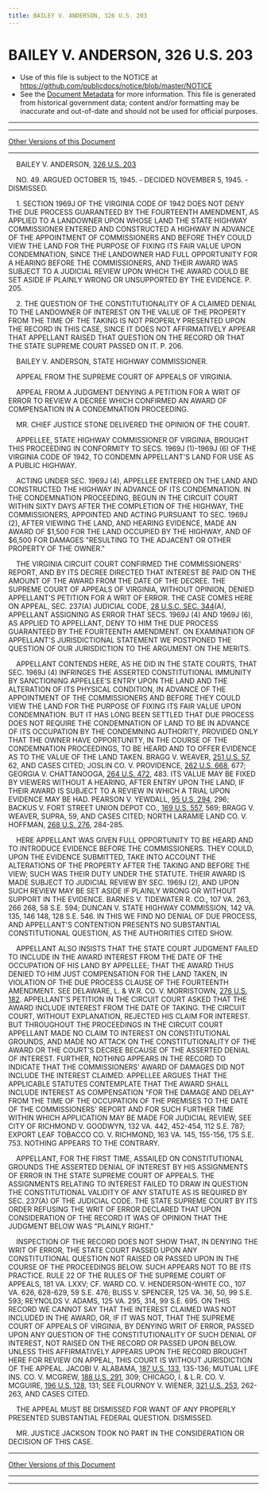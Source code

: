 ```yaml
---
title: BAILEY V. ANDERSON, 326 U.S. 203
---
```


# BAILEY V. ANDERSON, 326 U.S. 203

* Use of this file is subject to the NOTICE at https://github.com/publicdocs/notice/blob/master/NOTICE
* See the [Document Metadata](../../../index.md) for more information.
  This file is generated from historical government data; content and/or formatting may be inaccurate and out-of-date and should not be used for official purposes.

----------
----------

[Other Versions of this Document](https://publicdocs.github.io/go/links?ns=uslm-x&ref=%2Fus%2Fcourts%2Fscotus%2FusReporter%2F326%2F203)

----------

    BAILEY V. ANDERSON, [326 U.S. 203][/us/courts/scotus/usReporter/326/203]

    NO. 49.  ARGUED OCTOBER 15, 1945.  - DECIDED NOVEMBER 5, 1945.  - DISMISSED.

    1.  SECTION 1969J OF THE VIRGINIA CODE OF 1942 DOES NOT DENY THE DUE PROCESS GUARANTEED BY THE FOURTEENTH AMENDMENT, AS APPLIED TO A LANDOWNER UPON WHOSE LAND THE STATE HIGHWAY COMMISSIONER ENTERED AND CONSTRUCTED A HIGHWAY IN ADVANCE OF THE APPOINTMENT OF COMMISSIONERS AND BEFORE THEY COULD VIEW THE LAND FOR THE PURPOSE OF FIXING ITS FAIR VALUE UPON CONDEMNATION, SINCE THE LANDOWNER HAD FULL OPPORTUNITY FOR A HEARING BEFORE THE COMMISSIONERS, AND THEIR AWARD WAS SUBJECT TO A JUDICIAL REVIEW UPON WHICH THE AWARD COULD BE SET ASIDE IF PLAINLY WRONG OR UNSUPPORTED BY THE EVIDENCE.  P. 205.

    2.  THE QUESTION OF THE CONSTITUTIONALITY OF A CLAIMED DENIAL TO THE LANDOWNER OF INTEREST ON THE VALUE OF THE PROPERTY FROM THE TIME OF THE TAKING IS NOT PROPERLY PRESENTED UPON THE RECORD IN THIS CASE, SINCE IT DOES NOT AFFIRMATIVELY APPEAR THAT APPELLANT RAISED THAT QUESTION ON THE RECORD OR THAT THE STATE SUPREME COURT PASSED ON IT.  P. 206.

    BAILEY V. ANDERSON, STATE HIGHWAY COMMISSIONER.

    APPEAL FROM THE SUPREME COURT OF APPEALS OF VIRGINIA.

    APPEAL FROM A JUDGMENT DENYING A PETITION FOR A WRIT OF ERROR TO REVIEW A DECREE WHICH CONFIRMED AN AWARD OF COMPENSATION IN A CONDEMNATION PROCEEDING.

    MR. CHIEF JUSTICE STONE DELIVERED THE OPINION OF THE COURT.

    APPELLEE, STATE HIGHWAY COMMISSIONER OF VIRGINIA, BROUGHT THIS PROCEEDING IN CONFORMITY TO SECS. 1969J (1)-1969J (6) OF THE VIRGINIA CODE OF 1942, TO CONDEMN APPELLANT'S LAND FOR USE AS A PUBLIC HIGHWAY.

    ACTING UNDER SEC. 1969J (4), APPELLEE ENTERED ON THE LAND AND CONSTRUCTED THE HIGHWAY IN ADVANCE OF ITS CONDEMNATION.  IN THE CONDEMNATION PROCEEDING, BEGUN IN THE CIRCUIT COURT WITHIN SIXTY DAYS AFTER THE COMPLETION OF THE HIGHWAY, THE COMMISSIONERS, APPOINTED AND ACTING PURSUANT TO SEC. 1969J (2), AFTER VIEWING THE LAND, AND HEARING EVIDENCE, MADE AN AWARD OF $1,500 FOR THE LAND OCCUPIED BY THE HIGHWAY, AND OF $6,500 FOR DAMAGES "RESULTING TO THE ADJACENT OR OTHER PROPERTY OF THE OWNER."

    THE VIRGINIA CIRCUIT COURT CONFIRMED THE COMMISSIONERS' REPORT, AND BY ITS DECREE DIRECTED THAT INTEREST BE PAID ON THE AMOUNT OF THE AWARD FROM THE DATE OF THE DECREE.  THE SUPREME COURT OF APPEALS OF VIRGINIA, WITHOUT OPINION, DENIED APPELLANT'S PETITION FOR A WRIT OF ERROR.  THE CASE COMES HERE ON APPEAL, SEC. 237(A) JUDICIAL CODE, [28 U.S.C. SEC. 344][/us/usc/t28/s344](A), APPELLANT ASSIGNING AS ERROR THAT SECS. 1969J (4) AND 1969J (6), AS APPLIED TO APPELLANT, DENY TO HIM THE DUE PROCESS GUARANTEED BY THE FOURTEENTH AMENDMENT.  ON EXAMINATION OF APPELLANT'S JURISDICTIONAL STATEMENT WE POSTPONED THE QUESTION OF OUR JURISDICTION TO THE ARGUMENT ON THE MERITS.

    APPELLANT CONTENDS HERE, AS HE DID IN THE STATE COURTS, THAT SEC. 1969J (4) INFRINGES THE ASSERTED CONSTITUTIONAL IMMUNITY BY SANCTIONING APPELLEE'S ENTRY UPON THE LAND AND THE ALTERATION OF ITS PHYSICAL CONDITION, IN ADVANCE OF THE APPOINTMENT OF THE COMMISSIONERS AND BEFORE THEY COULD VIEW THE LAND FOR THE PURPOSE OF FIXING ITS FAIR VALUE UPON CONDEMNATION.  BUT IT HAS LONG BEEN SETTLED THAT DUE PROCESS DOES NOT REQUIRE THE CONDEMNATION OF LAND TO BE IN ADVANCE OF ITS OCCUPATION BY THE CONDEMNING AUTHORITY, PROVIDED ONLY THAT THE OWNER HAVE OPPORTUNITY, IN THE COURSE OF THE CONDEMNATION PROCEEDINGS, TO BE HEARD AND TO OFFER EVIDENCE AS TO THE VALUE OF THE LAND TAKEN.  BRAGG V. WEAVER, [251 U.S. 57][/us/courts/scotus/usReporter/251/57], 62, AND CASES CITED; JOSLIN CO. V. PROVIDENCE, [262 U.S. 668][/us/courts/scotus/usReporter/262/668], 677; GEORGIA V. CHATTANOOGA, [264 U.S. 472][/us/courts/scotus/usReporter/264/472], 483.  ITS VALUE MAY BE FIXED BY VIEWERS WITHOUT A HEARING, AFTER ENTRY UPON THE LAND, IF THEIR AWARD IS SUBJECT TO A REVIEW IN WHICH A TRIAL UPON EVIDENCE MAY BE HAD.  PEARSON V. YEWDALL, [95 U.S. 294][/us/courts/scotus/usReporter/95/294], 296; BACKUS V. FORT STREET UNION DEPOT CO., [169 U.S. 557][/us/courts/scotus/usReporter/169/557], 569; BRAGG V. WEAVER, SUPRA, 59, AND CASES CITED; NORTH LARAMIE LAND CO. V. HOFFMAN, [268 U.S. 276][/us/courts/scotus/usReporter/268/276], 284-285.

    HERE APPELLANT WAS GIVEN FULL OPPORTUNITY TO BE HEARD AND TO INTRODUCE EVIDENCE BEFORE THE COMMISSIONERS.  THEY COULD, UPON THE EVIDENCE SUBMITTED, TAKE INTO ACCOUNT THE ALTERATIONS OF THE PROPERTY AFTER THE TAKING AND BEFORE THE VIEW; SUCH WAS THEIR DUTY UNDER THE STATUTE.  THEIR AWARD IS MADE SUBJECT TO JUDICIAL REVIEW BY SEC. 1969J (2), AND UPON SUCH REVIEW MAY BE SET ASIDE IF PLAINLY WRONG OR WITHOUT SUPPORT IN THE EVIDENCE.  BARNES V. TIDEWATER R. CO., 107 VA. 263, 266 268, 58 S.E. 594; DUNCAN V. STATE HIGHWAY COMMISSION, 142 VA. 135, 146 148, 128 S.E. 546.  IN THIS WE FIND NO DENIAL OF DUE PROCESS, AND APPELLANT'S CONTENTION PRESENTS NO SUBSTANTIAL CONSTITUTIONAL QUESTION, AS THE AUTHORITIES CITED SHOW.

    APPELLANT ALSO INSISTS THAT THE STATE COURT JUDGMENT FAILED TO INCLUDE IN THE AWARD INTEREST FROM THE DATE OF THE OCCUPATION OF HIS LAND BY APPELLEE; THAT THE AWARD THUS DENIED TO HIM JUST COMPENSATION FOR THE LAND TAKEN, IN VIOLATION OF THE DUE PROCESS CLAUSE OF THE FOURTEENTH AMENDMENT.  SEE DELAWARE, L. & W.R. CO. V. MORRISTOWN, [276 U.S. 182][/us/courts/scotus/usReporter/276/182].  APPELLANT'S PETITION IN THE CIRCUIT COURT ASKED THAT THE AWARD INCLUDE INTEREST FROM THE DATE OF TAKING.  THE CIRCUIT COURT, WITHOUT EXPLANATION, REJECTED HIS CLAIM FOR INTEREST.  BUT THROUGHOUT THE PROCEEDINGS IN THE CIRCUIT COURT APPELLANT MADE NO CLAIM TO INTEREST ON CONSTITUTIONAL GROUNDS, AND MADE NO ATTACK ON THE CONSTITUTIONALITY OF THE AWARD OR THE COURT'S DECREE BECAUSE OF THE ASSERTED DENIAL OF INTEREST.  FURTHER, NOTHING APPEARS IN THE RECORD TO INDICATE THAT THE COMMISSIONERS' AWARD OF DAMAGES DID NOT INCLUDE THE INTEREST CLAIMED.  APPELLEE ARGUES THAT THE APPLICABLE STATUTES CONTEMPLATE THAT THE AWARD SHALL INCLUDE INTEREST AS COMPENSATION "FOR THE DAMAGE AND DELAY" FROM THE TIME OF THE OCCUPATION OF THE PREMISES TO THE DATE OF THE COMMISSIONERS' REPORT AND FOR SUCH FURTHER TIME WITHIN WHICH APPLICATION MAY BE MADE FOR JUDICIAL REVIEW, SEE CITY OF RICHMOND V. GOODWYN, 132 VA. 442, 452-454, 112 S.E. 787; EXPORT LEAF TOBACCO CO. V. RICHMOND, 163 VA. 145, 155-156, 175 S.E. 753.  NOTHING APPEARS TO THE CONTRARY.

    APPELLANT, FOR THE FIRST TIME, ASSAILED ON CONSTITUTIONAL GROUNDS THE ASSERTED DENIAL OF INTEREST BY HIS ASSIGNMENTS OF ERROR IN THE STATE SUPREME COURT OF APPEALS.  THE ASSIGNMENTS RELATING TO INTEREST FAILED TO DRAW IN QUESTION THE CONSTITUTIONAL VALIDITY OF ANY STATUTE AS IS REQUIRED BY SEC. 237(A) OF THE JUDICIAL CODE.  THE STATE SUPREME COURT BY ITS ORDER REFUSING THE WRIT OF ERROR DECLARED THAT UPON CONSIDERATION OF THE RECORD IT WAS OF OPINION THAT THE JUDGMENT BELOW WAS "PLAINLY RIGHT."

    INSPECTION OF THE RECORD DOES NOT SHOW THAT, IN DENYING THE WRIT OF ERROR, THE STATE COURT PASSED UPON ANY CONSTITUTIONAL QUESTION NOT RAISED OR PASSED UPON IN THE COURSE OF THE PROCEEDINGS BELOW.  SUCH APPEARS NOT TO BE ITS PRACTICE.  RULE 22 OF THE RULES OF THE SUPREME COURT OF APPEALS, 181 VA. LXXV; CF. WARD CO. V. HENDERSON-WHITE CO., 107 VA. 626, 628-629, 59 S.E. 476; BLISS V. SPENCER, 125 VA. 36, 50, 99 S.E. 593; REYNOLDS V. ADAMS, 125 VA. 295, 314, 99 S.E. 695.  ON THIS RECORD WE CANNOT SAY THAT THE INTEREST CLAIMED WAS NOT INCLUDED IN THE AWARD, OR, IF IT WAS NOT, THAT THE SUPREME COURT OF APPEALS OF VIRGINIA, BY DENYING WRIT OF ERROR, PASSED UPON ANY QUESTION OF THE CONSTITUTIONALITY OF SUCH DENIAL OF INTEREST, NOT RAISED ON THE RECORD OR PASSED UPON BELOW.  UNLESS THIS AFFIRMATIVELY APPEARS UPON THE RECORD BROUGHT HERE FOR REVIEW ON APPEAL, THIS COURT IS WITHOUT JURISDICTION OF THE APPEAL.  JACOBI V. ALABAMA, [187 U.S. 133][/us/courts/scotus/usReporter/187/133], 135-136; MUTUAL LIFE INS. CO. V. MCGREW, [188 U.S. 291][/us/courts/scotus/usReporter/188/291], 309; CHICAGO, I. & L.R. CO. V. MCGUIRE, [196 U.S. 128][/us/courts/scotus/usReporter/196/128], 131; SEE FLOURNOY V. WIENER, [321 U.S. 253][/us/courts/scotus/usReporter/321/253], 262-263, AND CASES CITED.

    THE APPEAL MUST BE DISMISSED FOR WANT OF ANY PROPERLY PRESENTED SUBSTANTIAL FEDERAL QUESTION.  DISMISSED.

    MR. JUSTICE JACKSON TOOK NO PART IN THE CONSIDERATION OR DECISION OF THIS CASE.

----------

[Other Versions of this Document](https://publicdocs.github.io/go/links?ns=uslm-x&ref=%2Fus%2Fcourts%2Fscotus%2FusReporter%2F326%2F203)

----------
----------

[/us/courts/scotus/usReporter/326/203]: https://publicdocs.github.io/go/links?ns=uslm-x&ref=%2Fus%2Fcourts%2Fscotus%2FusReporter%2F326%2F203
[/us/usc/t28/s344]: https://publicdocs.github.io/go/links?ns=uslm&ref=%2Fus%2Fusc%2Ft28%2Fs344
[/us/courts/scotus/usReporter/251/57]: https://publicdocs.github.io/go/links?ns=uslm-x&ref=%2Fus%2Fcourts%2Fscotus%2FusReporter%2F251%2F57
[/us/courts/scotus/usReporter/262/668]: https://publicdocs.github.io/go/links?ns=uslm-x&ref=%2Fus%2Fcourts%2Fscotus%2FusReporter%2F262%2F668
[/us/courts/scotus/usReporter/264/472]: https://publicdocs.github.io/go/links?ns=uslm-x&ref=%2Fus%2Fcourts%2Fscotus%2FusReporter%2F264%2F472
[/us/courts/scotus/usReporter/95/294]: https://publicdocs.github.io/go/links?ns=uslm-x&ref=%2Fus%2Fcourts%2Fscotus%2FusReporter%2F95%2F294
[/us/courts/scotus/usReporter/169/557]: https://publicdocs.github.io/go/links?ns=uslm-x&ref=%2Fus%2Fcourts%2Fscotus%2FusReporter%2F169%2F557
[/us/courts/scotus/usReporter/268/276]: https://publicdocs.github.io/go/links?ns=uslm-x&ref=%2Fus%2Fcourts%2Fscotus%2FusReporter%2F268%2F276
[/us/courts/scotus/usReporter/276/182]: https://publicdocs.github.io/go/links?ns=uslm-x&ref=%2Fus%2Fcourts%2Fscotus%2FusReporter%2F276%2F182
[/us/courts/scotus/usReporter/187/133]: https://publicdocs.github.io/go/links?ns=uslm-x&ref=%2Fus%2Fcourts%2Fscotus%2FusReporter%2F187%2F133
[/us/courts/scotus/usReporter/188/291]: https://publicdocs.github.io/go/links?ns=uslm-x&ref=%2Fus%2Fcourts%2Fscotus%2FusReporter%2F188%2F291
[/us/courts/scotus/usReporter/196/128]: https://publicdocs.github.io/go/links?ns=uslm-x&ref=%2Fus%2Fcourts%2Fscotus%2FusReporter%2F196%2F128
[/us/courts/scotus/usReporter/321/253]: https://publicdocs.github.io/go/links?ns=uslm-x&ref=%2Fus%2Fcourts%2Fscotus%2FusReporter%2F321%2F253


